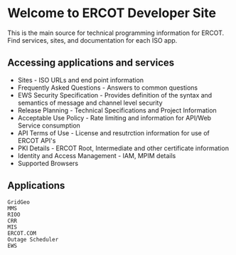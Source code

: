 # Welcome to ERCOT Developer Site

This is the main source for technical programming information for ERCOT. Find services, sites, and documentation for each ISO app.

## Accessing applications and services

* Sites - ISO URLs and end point information
* Frequently Asked Questions - Answers to common questions
* EWS Security Specification - Provides definition of the syntax and semantics of message and channel level security
* Release Planning - Technical Specifications and Project Information
* Acceptable Use Policy - Rate limiting and information for API/Web Service consumption
* API Terms of Use - License and resutrction information for use of ERCOT API's
* PKI Details - ERCOT Root, Intermediate and other certificate information
* Identity and Access Management - IAM, MPIM details
* Supported Browsers 


## Applications

    GridGeo    
    MMS 
    RIOO
    CRR
    MIS
    ERCOT.COM
    Outage Scheduler
    EWS 
    
    
